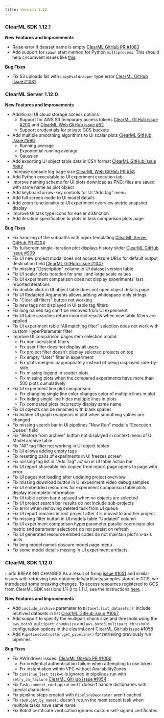 ```yaml
---
title: Version 1.12
---
```


### ClearML SDK 1.12.1

**New Features and Improvements**
* Raise error if dataset name is empty [ClearML GitHub PR #1083](https://github.com/allegroai/clearml/pull/1083)
* Add support for `spawn` start method for Python `multiprocess`. This should help circumvent issues like [this](https://github.com/python/cpython/issues/84559).

**Bug Fixes**
* Fix S3 uploads fail with `LazyEvalWrapper` type error [ClearML GitHub issue #1081](https://github.com/allegroai/clearml/issues/1081)

### ClearML Server 1.12.0

**New Features and Improvements**
* Additional UI cloud storage access options:
  * Support for AWS S3 temporary access tokens [ClearML GitHub issue #200](https://github.com/allegroai/clearml-server/issues/200) and [ClearML Web GitHub issue #52](https://github.com/allegroai/clearml-web/issues/52)
  * Support credentials for private GCS buckets
* Add multiple smoothing algorithms to UI scalar plots [ClearML GitHub issue #996](https://github.com/allegroai/clearml/issues/996)
  * Running average
  * Exponential running average
  * Gaussian
* Add exporting UI object table data in CSV format [ClearML GitHub issue #882](https://github.com/allegroai/clearml/issues/882)
* Increase console log page size [ClearML Web GitHub PR #58](https://github.com/allegroai/clearml-web/pull/58)
* Add Python executable to UI experiment execution tab
* Improve naming scheme for UI plots download as PNG: files are saved with same name as plot object
* Add keyboard arrow-key controls for UI "Add tag" menu
* Add full screen mode to UI model details
* Add zoom functionality to UI experiment overview metric snapshot display
* Improve UI task type icons for easier distinction
* Add iteration specification to plots in task comparison plots page
  
**Bug Fixes**
* Fix handling of the subpaths with nginx templating [ClearML Server GitHub PR #204](https://github.com/allegroai/clearml-server/pull/204)
* Fix fullscreen single-iteration plot displays history slider [ClearML GitHub issue #909](https://github.com/allegroai/clearml/issues/909)
* Fix UI new project modal does not accept Azure URLs for default output destination field [ClearML GitHub issue #1047](https://github.com/allegroai/clearml/issues/1047)
* Fix missing "Description" column in UI dataset version table
* Fix UI scalar plots notation for small and large scale values
* Fix UI experiment comparison does not display experiments' last reported iterations
* Fix double click in UI object table does not open object details page
* Fix UI Redacted Arguments allows adding whitespace-only strings
* Fix "Clear all filters" button not working
* Fix new tags not displayed in UI table tag filters
* Fix long named tag can't be removed from UI experiment
* Fix UI table searches return incorrect results when new table filters are applied
* Fix UI experiment table "All matching filter" selection does not work with custom HyperParameter filter
* Improve UI comparison pages item selection modal:
  * Fix non-persistent filters
  * Fix user filter does not display all users
  * Fix project filter doesn't display selected projects on top
  * Fix empty "User" filter in experiment
  * Fix plots merged inappropriately instead of being displayed side-by-side
  * Fix missing legend in scatter plots
  * Fix missing plots when the compared experiments have more than 500 plots cumulatively
* Fix UI experiment line plot comparison:
  * Fix changing single line color changes color of multiple lines in plot
  * Fix hiding single line hides multiple lines in plots
  * Fix compared plots incorrectly display same name
* Fix UI objects can be renamed with blank spaces
* Fix hidden UI graph reappears in plot when smoothing values are changed
* Fix missing search bar in UI pipelines "New Run" modal's "Execution Queue" field
* Fix "Restore from archive" button not displayed in context menu of UI Model archive table
* Fix "All" tag filter not working in UI object tables
* Fix UI allows adding empty tags
* Fix resetting pairs of experiments in UI freezes screen
* Fix missing tag list in "Add Tag" action in UI table action bar
* Fix UI report shareable link copied from report page opens to page with error
* Fix UI pages not loading after updating project overview
* Fix missing download button in UI experiment video debug samples
* Fix UI embedded resources for experiment comparison table plots display incomplete information
* Fix UI table action bar displayed when no objects are selected
* Fix UI project search bar results do not include sub-projects
* Fix error when removing deleted task from UI queue
* Fix UI report remains in root project after it is moved to another project
* Fix missing filter button in UI models table "Updated" column
* Fix UI experiment comparison hyperparameter parallel coordinate plot metric and parameter selections do not persist on refresh
* Fix UI generated resource embed codes do not maintain plot's x-axis units
* Fix long model names obscure model page menu
* Fix some model details missing in UI experiment artifacts

### ClearML SDK 1.12.0 

:::info BREAKING CHANGES
As a result of fixing [issue #1051](https://github.com/allegroai/clearml/issues/1051) and similar issues with retrieving 
task data/models/artifacts/samples stored in GCS, we introduced some breaking changes. To access resources registered to 
GCS from ClearML SDK versions 1.11.0 to 1.11.1, see 
the instructions [here](https://github.com/allegroai/clearml/tree/master/docs/errata_breaking_change_gcs_sdk_1_11_x.md).
:::

**New Features and Improvements**
* Add `include_archive` parameter to `Dataset.list_datasets()`: include archived datasets in list [ClearML GitHub issue #1067](https://github.com/allegroai/clearml/issues/1067)
* Add support to specify the multipart chunk size and threshold using the `aws.boto3.multipart_chunksize` and 
`aws.boto3.multipart_threshold` configuration options in the clearml.conf [ClearML GitHub issue #1058](https://github.com/allegroai/clearml/issues/1058)
* Add `PipelineController.get_pipeline()` for retrieving previously run pipelines.

**Bug Fixes**
* Fix AWS driver issues: [ClearML GitHub PR #1000](https://github.com/allegroai/clearml/pull/1000)
    * Fix credential authentication failure when attempting to use token
    * Fix instantiation within VPC without AvailabilityZones
* Fix `continue_last_task=0` is ignored in pipelines run with `retry_on_failure` [ClearML GitHub issue #1054](https://github.com/allegroai/clearml/issues/1054)
* Fix `Task.connect_configuration()` doesn't handle dictionaries with special characters
* Fix pipeline steps created with `PipelineDecorator` aren't cached
* Fix `Task.get_by_name()` doesn't return the most recent task when multiple tasks have same name
* Fix Boto3 certificate verification ignores custom self-signed certificates
